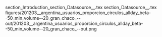 section_Introduction_section_Datasource__.tex
section_Datasource__.tex
figures/201203__argentina_usuarios_proporcion_circulos_allday_beta--50_min_volume--20_gran_chaco_--out/201203__argentina_usuarios_proporcion_circulos_allday_beta--50_min_volume--20_gran_chaco_--out.png
